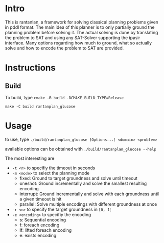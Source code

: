 # Intro
This is rantanlan, a framework for solving classical planning problems given in pddl format.
The main idea of this planner is to only partially ground the planning problem before solving it.
The actual solving is done by translating the problem to SAT and using any
SAT-Solver supporting the ipasir interface.
Many options regarding how much to ground, what so actually solve and how to
encode the problem to SAT are provided.

# Instructions
## Build
To build, type
`cmake -B build -DCMAKE_BUILD_TYPE=Release`

`make -C build rantanplan_glucose`

# Usage
to use, type
`./build/rantanplan_glucose [Options...] <domain> <problem>`

available options can be obtained with
`./build/rantanplan_glucose --help`

The most interesting are
- `-t <n>` to specifiy the timeout in seconds
- `-m <mode>` to select the planning mode
  - fixed: Ground to target groundness and solve until timeout
  - oneshot: Ground incrementally and solve the smallest resulting encoding
  - interrupt: Ground incrementally and solve with each groundness until a given timeout is hit
  - parallel: Solve multiple encodings with different groundness at once
- `-r <n>` to specify the target groundness in `[0, 1]`
- `-e <encoding>` to specifiy the encoding
  - s: Sequential encoding
  - f: foreach encoding
  - lf: lifted foreach encoding
  - e: exists encoding
